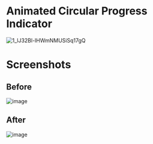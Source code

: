 # Animated Circular Progress Indicator

![1_lJ32Bl-lHWmNMUSiSq17gQ](https://user-images.githubusercontent.com/72864817/171863780-16f7afb7-32a5-4547-a427-23c8a8ed0524.png)

# Screenshots

## Before

![image](https://user-images.githubusercontent.com/72864817/171851359-e9da29b3-b3a2-4d76-ab17-b73d61f23a80.png)

## After

![image](https://user-images.githubusercontent.com/72864817/171851258-072799a0-30cf-4e83-be46-856720c9713e.png)

